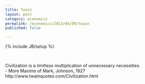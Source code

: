 ```yaml
---
title: Twain
layout: post
category: economics
permalink: /economics/2013/04/09/twain
published: false

---
```

{% include JB/setup %}
<div id="node-270" class="node node-economics node-promoted node-unpublished">
  <div class="content clearfix">
    <div class="field field-name-body field-type-text-with-summary field-label-hidden"><div class="field-items"><div class="field-item even"><p> </p>
<div>
	Civilization is a limitless multiplication of unnecessary necessities.</div>
<div>
	- More Maxims of Mark, Johnson, 1927</div>
<div>
	http://www.twainquotes.com/Civilization.html</div>
</div></div></div>  </div>
</div>

